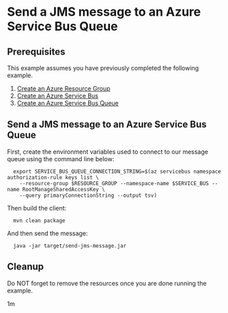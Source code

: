 
# Send a JMS message to an Azure Service Bus Queue

## Prerequisites

This example assumes you have previously completed the following example.

1. [Create an Azure Resource Group](../../group/create/)
1. [Create an Azure Service Bus](../create/)
1. [Create an Azure Service Bus Queue](../create-queue/)

## Send a JMS message to an Azure Service Bus Queue

<!-- workflow.cron(0 4 * * 1) -->
<!-- workflow.include(../create-queue/README.md) -->

First, create the environment variables used to connect to our message queue
using the command line below:


```shell
  export SERVICE_BUS_QUEUE_CONNECTION_STRING=$(az servicebus namespace authorization-rule keys list \
    --resource-group $RESOURCE_GROUP --namespace-name $SERVICE_BUS --name RootManageSharedAccessKey \
    --query primaryConnectionString --output tsv)
```

Then build the client:

```shell
  mvn clean package
```

<!-- workflow.run()
cd servicebus/send-jms-message
-->

And then send the message:

```shell
  java -jar target/send-jms-message.jar
```

<!-- workflow.run()
cd ../..
-->

<!-- workflow.directOnly() 
export RESULT=$(az servicebus queue show --resource-group $RESOURCE_GROUP --namespace $SERVICE_BUS --name $SERVICE_BUS_QUEUE --query countDetails.activeMessageCount --output tsv)
az group delete --name $RESOURCE_GROUP --yes || true
if [[ "$RESULT" != 1 ]]; then
  exit 1
fi
  -->

## Cleanup

Do NOT forget to remove the resources once you are done running the example.

1m
